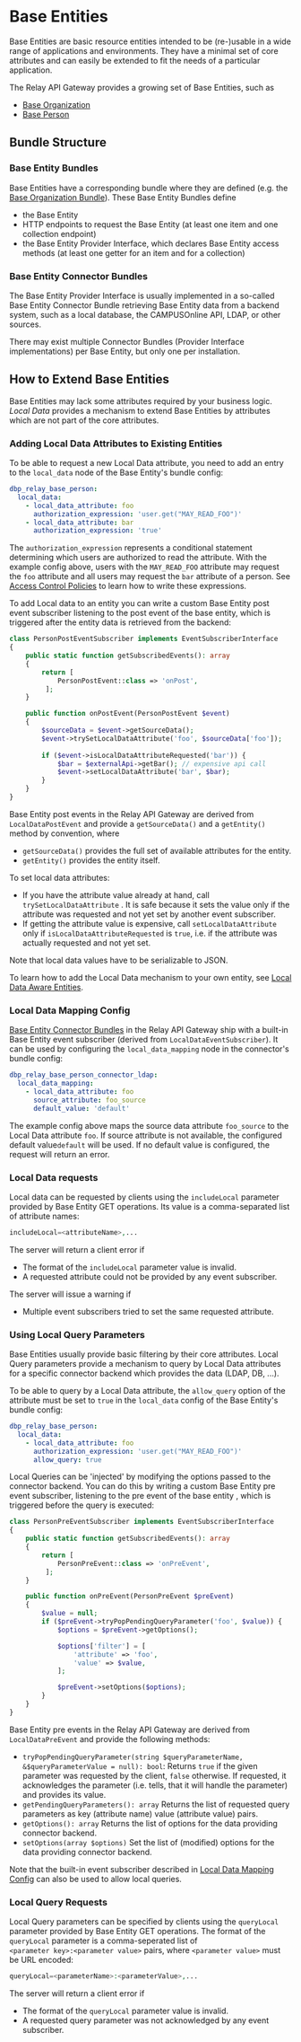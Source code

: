 # Base Entities

Base Entities are basic resource entities intended to be (re-)usable in a wide range of applications and environments. They have a minimal set of core attributes and can easily be extended to fit the needs of a particular application.

The Relay API Gateway provides a growing set of Base Entities, such as

* [Base Organization](../../../components/api/base-organization/index.md)
* [Base Person](../../../components/api/base-person/)

## Bundle Structure

### Base Entity Bundles

Base Entities have a corresponding bundle where they are defined (e.g. the [Base Organization Bundle](../../../components/api/base-organization/index.md)). These Base Entity Bundles define

* the Base Entity
* HTTP endpoints to request the Base Entity (at least one item and one collection endpoint)
* the Base Entity Provider Interface, which declares Base Entity access methods (at least one getter for an item and for a collection)

### Base Entity Connector Bundles

The Base Entity Provider Interface is usually implemented in a so-called Base Entity Connector Bundle retrieving Base Entity data from a backend system, such as a local database, the CAMPUSOnline API, LDAP, or other sources.

There may exist multiple Connector Bundles (Provider Interface implementations) per Base Entity, but only one per installation.

## How to Extend Base Entities

Base Entities may lack some attributes required by your business logic. _Local Data_ provides a mechanism to extend Base Entities by attributes which are not part of the core attributes.

### Adding Local Data Attributes to Existing Entities

To be able to request a new Local Data attribute, you need to add an entry to the ```local_data``` node
of the Base Entity's bundle config:

```yaml
dbp_relay_base_person:
  local_data:
    - local_data_attribute: foo
      authorization_expression: 'user.get("MAY_READ_FOO")'
    - local_data_attribute: bar
      authorization_expression: 'true'
```

The ```authorization_expression``` represents a conditional statement determining which users are authorized to read the attribute.
With the example config above, users with the ```MAY_READ_FOO``` attribute may request the ```foo``` attribute and 
all users may request the ```bar``` attribute of a person.  See [Access Control Policies](../admin/access_control.md#access-control-policies) to 
learn how to write these expressions. 

To add Local data to an entity you can write a custom Base Entity post event subscriber listening to the post event of 
the base entity, which is triggered after the entity data is retrieved from the backend:

```php
class PersonPostEventSubscriber implements EventSubscriberInterface
{
    public static function getSubscribedEvents(): array
    {
        return [
            PersonPostEvent::class => 'onPost',
         ];
    }

    public function onPostEvent(PersonPostEvent $event)
    {
        $sourceData = $event->getSourceData();
        $event->trySetLocalDataAttribute('foo', $sourceData['foo']);
        
        if ($event->isLocalDataAttributeRequested('bar')) {
            $bar = $externalApi->getBar(); // expensive api call
            $event->setLocalDataAttribute('bar', $bar);
        }
    }
}
```
Base Entity post events in the Relay API Gateway are derived from ```LocalDataPostEvent``` and provide a `getSourceData()` and a `getEntity()` method by convention,
where

* `getSourceData()` provides the full set of available attributes for the entity.
* `getEntity()` provides the entity itself.

To set local data attributes:

* If you have the attribute value already at hand, call `trySetLocalDataAttribute` . It is safe because it sets the value only if the attribute was requested and not yet set by another event subscriber.
* If getting the attribute value is expensive, call `setLocalDataAttribute` only if `isLocalDataAttributeRequested` is `true`, i.e. if the attribute was actually requested and not yet set.

Note that local data values have to be serializable to JSON.

To learn how to add the Local Data mechanism to your own entity, see [Local Data Aware Entities](./local_data.md).

### Local Data Mapping Config

[Base Entity Connector Bundles](#base-entity-connector-bundles) in the Relay API Gateway ship with a built-in Base Entity event subscriber
(derived from ```LocalDataEventSubscriber```). It can be used by configuring the ```local_data_mapping``` node
in the connector's bundle config:

```yaml
dbp_relay_base_person_connector_ldap:
  local_data_mapping:
    - local_data_attribute: foo
      source_attribute: foo_source
      default_value: 'default'
```

The example config above maps the source data attribute ```foo_source``` to the Local Data attribute ```foo```. If
source attribute is not available, the configured default value```default``` will be used. If no default value is configured, the request will return
an error.

### Local Data requests

Local data can be requested by clients using the `includeLocal` parameter provided by Base Entity GET operations.
Its value is a comma-separated list of attribute names:

```php
includeLocal=<attributeName>,...
```

The server will return a client error if

* The format of the `includeLocal` parameter value is invalid.
* A requested attribute could not be provided by any event subscriber.

The server will issue a warning if

* Multiple event subscribers tried to set the same requested attribute.

### Using Local Query Parameters

Base Entities usually provide basic filtering by their core attributes. Local Query parameters provide a mechanism to 
query by Local Data attributes for a specific connector backend which provides the data (LDAP, DB, ...).

To be able to query by a Local Data attribute, the ```allow_query``` option of the attribute must be set to ```true```
in the ```local_data``` config of the Base Entity's bundle config:

```yaml
dbp_relay_base_person:
  local_data:
    - local_data_attribute: foo
      authorization_expression: 'user.get("MAY_READ_FOO")'
      allow_query: true
``` 

Local Queries can be 'injected' by modifying the options passed to the connector backend. You can do this by writing a
custom Base Entity pre event subscriber, listening to the pre event of the base entity , which is triggered before
the query is executed:

```php
class PersonPreEventSubscriber implements EventSubscriberInterface
{
    public static function getSubscribedEvents(): array
    {
        return [
            PersonPreEvent::class => 'onPreEvent',
         ];
    }

    public function onPreEvent(PersonPreEvent $preEvent)
    {
        $value = null;
        if ($preEvent->tryPopPendingQueryParameter('foo', $value)) {
            $options = $preEvent->getOptions();

            $options['filter'] = [
                'attribute' => 'foo',
                'value' => $value,
            ];

            $preEvent->setOptions($options);
        }
    }
}

```

Base Entity pre events in the Relay API Gateway are derived from ```LocalDataPreEvent``` and provide the
following methods:

* ```tryPopPendingQueryParameter(string $queryParameterName, &$queryParameterValue = null): bool```:
Returns ```true``` if the given parameter was requested by the client, ```false``` otherwise. If requested, it
acknowledges the parameter (i.e. tells, that it will handle the parameter) and provides its value.
* ```getPendingQueryParameters(): array``` Returns the list of requested query parameters as key (attribute name) value
  (attribute value) pairs.
* ```getOptions(): array``` Returns the list of options for the data providing connector backend.
* ```setOptions(array $options)``` Set the list of (modified) options for the data providing connector backend. 

Note that the built-in event subscriber described in [Local Data Mapping Config](#local-data-mapping-config) can also
be used to allow local queries.

### Local Query Requests

Local Query parameters can be specified by clients using the `queryLocal` parameter provided by Base Entity GET
operations. The format of the `queryLocal` parameter is a comma-seperated list of  
`<parameter key>:<parameter value>` pairs, where ```<parameter value>``` must be URL encoded:

```php
queryLocal=<parameterName>:<parameterValue>,...
```

The server will return a client error if

* The format of the `queryLocal` parameter value is invalid.
* A requested query parameter was not acknowledged by any event subscriber.


